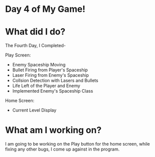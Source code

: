 # Day 4 of My Game!

# What did I do?

The Fourth Day, I Completed-

Play Screen:

* Enemy Spaceship Moving
* Bullet Firing from Player's Spaceship 
* Laser Firing from Enemy's Spaceship
* Collsion Detection with Lasers and Bullets
* Life Left of the Player and Enemy
* Implemented Enemy's Spaceship Class

Home Screen:
* Current Level Display

# What am I working on? 

I am going to be working on the Play button for the home screen, while fixing any other bugs, I come up against in the program.
